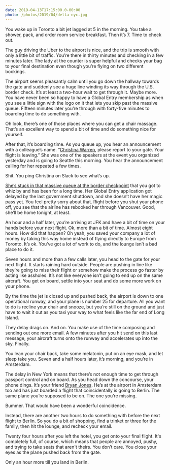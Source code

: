 ```yaml
---
date: 2019-04-13T17:15:00.0-00:00
photo: /photos/2019/04/delta-nyc.jpg
---
```


You wake up in Toronto a bit jet lagged at 5 in the morning. You take a shower, pack, and order room service breakfast. Then it’s 7. Time to check out.

The guy driving the Uber to the airport is nice, and the trip is smooth with only a little bit of traffic. You’re there in thirty minutes and checking in a few minutes later. The lady at the counter is super helpful and checks your bag to your final destination even though you’re flying on two different bookings.

The airport seems pleasantly calm until you go down the hallway towards the gate and suddenly see a huge line winding its way through the U.S. border check. It’s at least a two-hour wait to get through it. Maybe more. You have never been so happy to have a Global Entry membership as when you see a little sign with the logo on it that lets you skip past the massive queue. Fifteen minutes later you’re through with forty-five minutes to boarding time to do something with.

Oh look, there’s one of those places where you can get a chair massage. That’s an excellent way to spend a bit of time and do something nice for yourself.

After that, it’s boarding time. As you queue up, you hear an announcement with a colleague’s name. “[Christina Warren](https://twitter.com/film_girl), please report to your gate. Your flight is leaving.” She was one of the speakers at the event you organized yesterday and is going to Seattle this morning. You hear the announcement calling for her repeated a few times.

Shit. You ping Christina on Slack to see what’s up.

[She’s stuck in that massive queue at the border checkpoint](https://twitter.com/film_girl/status/1116706785325473793) that you got to whiz by and has been for a long time. Her Global Entry application got delayed by the last government shutdown, and she doesn’t have her magic pass yet. You feel pretty sorry about that. Right before you shut your phone off, you see that the airline has rebooked her through Vancouver. Good, she’ll be home tonight, at least.

An hour and a half later, you’re arriving at JFK and have a bit of time on your hands before your next flight. Ok, more than a bit of time. Almost eight hours. How did that happen? Oh yeah, you saved your company a lot of money by taking this way home instead of flying directly to Europe from Toronto. It’s ok. You’ve got a lot of work to do, and the lounge isn’t a bad place to do it.

Seven hours and more than a few calls later, you head to the gate for your next flight. It starts raining hard outside. People are pushing in line like they’re going to miss their flight or somehow make the process go faster by acting like assholes. It’s not like everyone isn’t going to end up on the same aircraft. You get on board, settle into your seat and do some more work on your phone.

By the time the jet is closed up and pushed back, the airport is down to one operational runway, and your plane is number 25 for departure. All you want to do is recline your chair and snooze, but you’re still on the ground and just have to wait it out as you taxi your way to what feels like the far end of Long Island.

They delay drags on. And on. You make use of the time composing and sending out one more email. A few minutes after you hit send on this last message, your aircraft turns onto the runway and accelerates up into the sky. Finally.

You lean your chair back, take some melatonin, put on an eye mask, and let sleep take you. Seven and a half hours later, it’s morning, and you’re in Amsterdam.

The delay in New York means that there’s not enough time to get through passport control and on board. As you head down the concourse, your phone dings. It’s your friend [Bryan Jones](https://prometheus.med.utah.edu/~bwjones/tag/bryan-jones/). He’s at the airport in Amsterdam too and has just boarded a flight that coincidentally is going to Berlin. The same plane you’re supposed to be on. The one you’re missing.

Bummer. That would have been a wonderful coincidence.

Instead, there are another two hours to do something with before the next flight to Berlin. So you do a bit of shopping, find a trinket or three for the family, then hit the lounge, and recheck your email.

Twenty four hours after you left the hotel, you get onto your final flight. It's completely full, of course, which means that people are annoyed, pushy, and trying to take seats that aren't theirs. You don’t care. You close your eyes as the plane pushed back from the gate.

Only an hour more till you land in Berlin.
